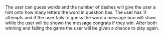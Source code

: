 The user can guess words and the number of dashes will give the user a hint onto how many letters the word in question has. The user has 11 attempts and if the user fails to guess the word a message boo will show while the user will be shown the message congrats if they win. After both winning and failing the game the user will be given a chance to play again.
